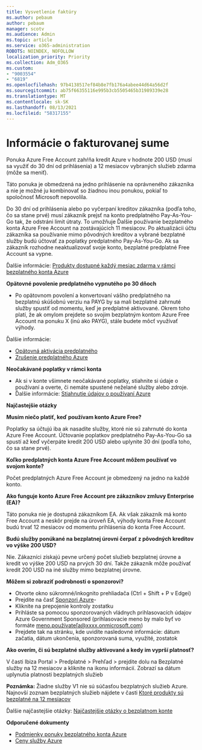 ```yaml
---
title: Vysvetlenie faktúry
ms.author: pebaum
author: pebaum
manager: scotv
ms.audience: Admin
ms.topic: article
ms.service: o365-administration
ROBOTS: NOINDEX, NOFOLLOW
localization_priority: Priority
ms.collection: Adm_O365
ms.custom:
- "9003554"
- "6819"
ms.openlocfilehash: 97b4138517ef84b8e7fb176a4abee44d64a56d2f
ms.sourcegitcommit: ab75f66355116e995b3cb5505465b31989339e28
ms.translationtype: MT
ms.contentlocale: sk-SK
ms.lasthandoff: 08/13/2021
ms.locfileid: "58317155"
---
```

# <a name="understand-billing-amount"></a>Informácie o fakturovanej sume

Ponuka Azure Free Account zahŕňa kredit Azure v hodnote 200 USD (musí sa využiť do 30 dní od prihlásenia) a 12 mesiacov vybraných služieb zdarma (môže sa meniť).

Táto ponuka je obmedzená na jedno prihlásenie na oprávneného zákazníka a nie je možné ju kombinovať so žiadnou inou ponukou, pokiaľ to spoločnosť Microsoft nepovolila.

Do 30 dní od prihlásenia alebo po vyčerpaní kreditov zákazníka (podľa toho, čo sa stane prvé) musí zákazník prejsť na konto predplatného Pay-As-You-Go tak, že odstráni limit útraty. To umožňuje Ďalšie používanie bezplatného konta Azure Free Account na zostávajúcich 11 mesiacov. Po aktualizácii účtu zákazníka sa používanie mimo pôvodných kreditov a vybrané bezplatné služby budú účtovať za poplatky predplatného Pay-As-You-Go. Ak sa zákazník rozhodne neaktualizovať svoje konto, bezplatné predplatné Free Account sa vypne.

Ďalšie informácie: [Produkty dostupné každý mesiac zdarma v rámci bezplatného konta Azure](https://azure.microsoft.com/free/free-account-faq/)

**Opätovné povolenie predplatného vypnutého po 30 dňoch**

- Po opätovnom povolení a konvertovaní vášho predplatného na bezplatnú skúšobnú verziu na PAYG by sa mali bezplatné zahrnuté služby spustiť od momentu, keď je predplatné aktivované. Okrem toho platí, že ak omylom prejdete so svojim bezplatným kontom Azure Free Account na ponuku X (inú ako PAYG), stále budete môcť využívať výhody.

Ďalšie informácie: 
- [Opätovná aktivácia predplatného](https://docs.microsoft.com/azure/billing/billing-subscription-become-disable?WT.mc_id=Portal-Microsoft_Azure_Support)
- [Zrušenie predplatného Azure](https://docs.microsoft.com/azure/billing/billing-how-to-cancel-azure-subscription?WT.mc_id=Portal-Microsoft_Azure_Support)

**Neočakávané poplatky v rámci konta**

- Ak si v konte všimnete neočakávané poplatky, stiahnite si údaje o používaní a overte, či nemáte spustené neželané služby alebo zdroje.
- Ďalšie informácie: [Stiahnutie údajov o používaní Azure](https://docs.microsoft.com/azure/billing/billing-download-azure-invoice-daily-usage-date?WT.mc_id=Portal-Microsoft_Azure_Support#download-usage)

**Najčastejšie otázky**

**Musím niečo platiť, keď používam konto Azure Free?**

Poplatky sa účtujú iba ak nasadíte služby, ktoré nie sú zahrnuté do konta Azure Free Account. Účtovanie poplatkov predplatného Pay-As-You-Go sa spustí až keď vyčerpáte kredit 200 USD alebo uplynite 30 dní (podľa toho, čo sa stane prvé).

**Koľko predplatných konta Azure Free Account môžem používať vo svojom konte?**  

Počet predplatných Azure Free Account je obmedzený na jedno na každé konto.

**Ako funguje konto Azure Free Account pre zákazníkov zmluvy Enterprise (EA)?**  

Táto ponuka nie je dostupná zákazníkom EA. Ak však zákazník má konto Free Account a neskôr prejde na úroveň EA, výhody konta Free Account budú trvať 12 mesiacov od momentu prihlásenia do konta Free Account.

**Budú služby ponúkané na bezplatnej úrovni čerpať z pôvodných kreditov vo výške 200 USD?**  

Nie. Zákazníci získajú pevne určený počet služieb bezplatnej úrovne a kredit vo výške 200 USD na prvých 30 dní. Takže zákazník môže používať kredit 200 USD na iné služby mimo bezplatnej úrovne.

**Môžem si zobraziť podrobnosti o sponzorovi?**

- Otvorte okno súkromné/inkognito prehliadača (Ctrl + Shift + P v Edgei)
- Prejdite na časť [Sponzori Azure](http://www.microsoftazuresponsorships.com/)-
- Kliknite na prepojenie kontroly zostatku
- Prihláste sa pomocou sponzorovaných vládnych prihlasovacích údajov Azure Government Sponsored (prihlasovacie meno by malo byť vo formáte meno.používateľa@xxxx.onmicrosoft.com)
- Prejdete tak na stránku, kde uvidíte nasledovné informácie: dátum začatia, dátum ukončenia, sponzorovaná suma, využité, zostatok

**Ako overím, či sú bezplatné služby aktivované a kedy im vyprší platnosť?**

V časti Ibiza Portal > Predplatné > Prehľad > prejdite dolu na Bezplatné služby na 12 mesiacov a kliknite na ikonu informácií. Zobrazí sa dátum uplynutia platnosti bezplatných služieb

**Poznámka:** Žiadne služby V1 nie sú súčasťou bezplatných služieb Azure. Najnovší zoznam bezplatných služieb nájdete v časti [Ktoré produkty sú bezplatné na 12 mesiacov](http://www.microsoftazuresponsorships.com/)

Ďalšie najčastejšie otázky: [Najčastejšie otázky o bezplatnom konte](https://azure.microsoft.com/free/free-account-faq/)

**Odporučené dokumenty**

- [Podmienky ponuky bezplatného konta Azure](https://azure.microsoft.com/offers/ms-azr-0044p/)
- [Ceny služby Azure](https://azure.microsoft.com/pricing/)